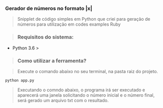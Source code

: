 ### Gerador de números no formato |x|

> Snipplet de código simples em Python que criei para geração de números para utilização em codes examples Ruby

> ### Requisitos do sistema:

- Python 3.6 >

> ### Como utilizar a ferramenta?

> Execute o comando abaixo no seu terminal, na pasta raiz do projeto.

```python
python app.py
```
> Executando o comndo abaixo, o programa irá ser executado e aparecerá uma janela solicitando o número inicial e o número final, será gerado um arquivo txt com o resultado.
